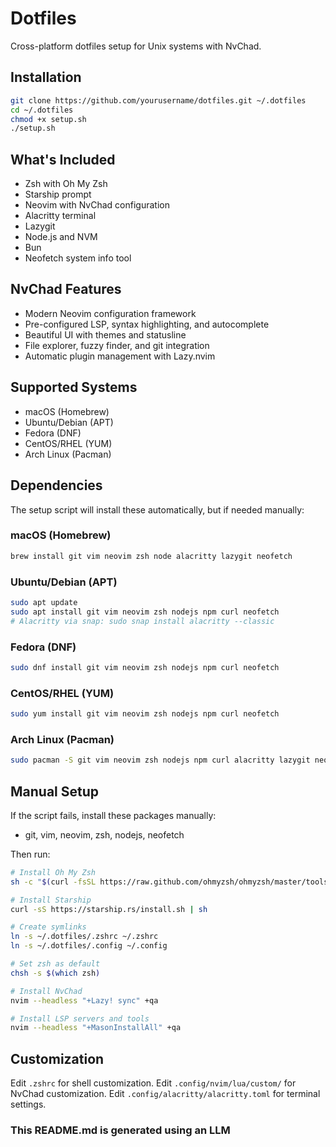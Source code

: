 # Dotfiles

Cross-platform dotfiles setup for Unix systems with NvChad.

## Installation

```bash
git clone https://github.com/yourusername/dotfiles.git ~/.dotfiles
cd ~/.dotfiles
chmod +x setup.sh
./setup.sh
```

## What's Included

- Zsh with Oh My Zsh
- Starship prompt
- Neovim with NvChad configuration
- Alacritty terminal
- Lazygit
- Node.js and NVM
- Bun
- Neofetch system info tool

## NvChad Features

- Modern Neovim configuration framework
- Pre-configured LSP, syntax highlighting, and autocomplete
- Beautiful UI with themes and statusline
- File explorer, fuzzy finder, and git integration
- Automatic plugin management with Lazy.nvim

## Supported Systems

- macOS (Homebrew)
- Ubuntu/Debian (APT)
- Fedora (DNF)
- CentOS/RHEL (YUM)
- Arch Linux (Pacman)

## Dependencies

The setup script will install these automatically, but if needed manually:

### macOS (Homebrew)

```bash
brew install git vim neovim zsh node alacritty lazygit neofetch
```

### Ubuntu/Debian (APT)

```bash
sudo apt update
sudo apt install git vim neovim zsh nodejs npm curl neofetch
# Alacritty via snap: sudo snap install alacritty --classic
```

### Fedora (DNF)

```bash
sudo dnf install git vim neovim zsh nodejs npm curl neofetch
```

### CentOS/RHEL (YUM)

```bash
sudo yum install git vim neovim zsh nodejs npm curl neofetch
```

### Arch Linux (Pacman)

```bash
sudo pacman -S git vim neovim zsh nodejs npm curl alacritty lazygit neofetch
```

## Manual Setup

If the script fails, install these packages manually:

- git, vim, neovim, zsh, nodejs, neofetch

Then run:

```bash
# Install Oh My Zsh
sh -c "$(curl -fsSL https://raw.github.com/ohmyzsh/ohmyzsh/master/tools/install.sh)"

# Install Starship
curl -sS https://starship.rs/install.sh | sh

# Create symlinks
ln -s ~/.dotfiles/.zshrc ~/.zshrc
ln -s ~/.dotfiles/.config ~/.config

# Set zsh as default
chsh -s $(which zsh)

# Install NvChad
nvim --headless "+Lazy! sync" +qa

# Install LSP servers and tools
nvim --headless "+MasonInstallAll" +qa
```

## Customization

Edit `.zshrc` for shell customization.
Edit `.config/nvim/lua/custom/` for NvChad customization.
Edit `.config/alacritty/alacritty.toml` for terminal settings.

### This README.md is generated using an LLM
